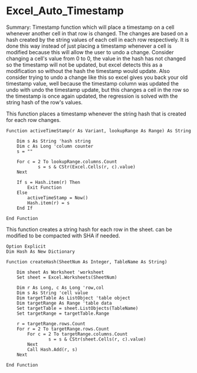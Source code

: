 # Excel_Auto_Timestamp

Summary: Timestamp function which will place a timestamp on a cell whenever another cell in that row is changed. The changes are based on a hash created by the string values of each cell in each row respectively. It is done this way instead of just placing a timestamp whenever a cell is modified because this will allow the user to undo a change. Consider changing a cell's value from 0 to 0, the value in the hash has not changed so the timestamp will not be updated, but excel detects this as a modification so without the hash the timestamp would update. Also consider trying to undo a change like this so excel gives you back your old timestamp value, well because the timestamp column was updated the undo with undo the timestamp update, but this changes a cell in the row so the timestamp is once again updated, the regression is solved with the string hash of the row's values.


This function places a timestamp whenever the string hash that is created for each row changes.

    Function activeTimeStamp(r As Variant, lookupRange As Range) As String

        Dim s As String 'hash string
        Dim c As Long 'column counter
        s = ""

        For c = 2 To lookupRange.columns.Count
                s = s & CStr(Excel.Cells(r, c).value)
        Next

        If s = Hash.item(r) Then
            Exit Function
        Else
            activeTimeStamp = Now()
            Hash.item(r) = s
        End If
    
    End Function
    
This function creates a string hash for each row in the sheet. can be modified to be compacted with SHA if needed.

    Option Explicit
    Dim Hash As New Dictionary
    
    Function createHash(SheetNum As Integer, TableName As String)
    
        Dim sheet As Worksheet 'worksheet
        Set sheet = Excel.Worksheets(SheetNum)

        Dim r As Long, c As Long 'row,col
        Dim s As String 'cell value
        Dim targetTable As ListObject 'table object
        Dim targetRange As Range 'table data
        Set targetTable = sheet.ListObjects(TableName)
        Set targetRange = targetTable.Range

        r = targetRange.rows.Count
        For r = 2 To targetRange.rows.Count
            For c = 2 To targetRange.columns.Count
                    s = s & CStr(sheet.Cells(r, c).value)
            Next
            Call Hash.Add(r, s)
        Next

    End Function

